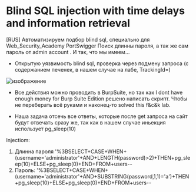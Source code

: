 # Blind SQL injection with time delays and information retrieval
[RUS] Автоматизируем подбор blind sql, специально для Web_Security_Academy PortSwigger
Поиск  длинны пароля, а так же сам пароль от admin account .
И так, что мы имеем...
- Открытую уязвимость blind sql, проверка через подмену запроса (с содержанием печенек, в нашем случае на лабе, TrackingId=)

![изображение](https://user-images.githubusercontent.com/112577182/205280024-fd59c249-ed4e-4d84-b79c-851da865f73c.png)

- Все действия можно проводить в BurpSuite, но так как I dont have enough money for Burp Suite Edition
решено написать скрипт. Чтобы не переберать всё руками и наконец-то solved this f&c&k lab.

- Наша задача отсечь все ответы, которые после get запроса на сайт будут отвечать сразу же, так как в нашем случае иньекция использует pg_sleep(10)

Injectiom: 
1) Длинна пароля '%3BSELECT+CASE+WHEN+(username='administrator'+AND+LENGTH(password)>2)+THEN+pg_sleep(10)+ELSE+pg_sleep(0)+END+FROM+users--
2) Пароль: '%3BSELECT+CASE+WHEN+(username='administrator'+AND+SUBSTRING(password,1,1)='a')+THEN+pg_sleep(10)+ELSE+pg_sleep(0)+END+FROM+users--
